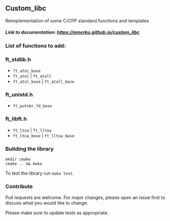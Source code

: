 ## Custom_libc
Reimplementation of some C/CPP standard functions and templates

##### Link to documentation: https://pmerku.github.io/custom_libc

### List of functions to add:
### ft_stdlib.h
- `ft_atoi_base`
- `ft_atol` | `ft_atoll`
- `ft_atol_base` | `ft_atoll_base`
### ft_unistd.h
- `ft_putnbr_fd_base`
### ft_libft.h
- `ft_ltoa` | `ft_lltoa`
- `ft_ltoa_base` | `ft_lltoa_base`

### Building the library
```
mkdir cmake
cmake .. && make
```

To test the library run `make test`.

### Contribute
Pull requests are welcome. For major changes, please open an issue first to discuss what you would like to change.

Please make sure to update tests as appropriate.